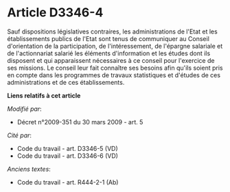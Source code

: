 # Article D3346-4

Sauf dispositions législatives contraires, les administrations de l'Etat et les établissements publics de l'Etat sont tenus
de communiquer au Conseil d'orientation de la participation, de l'intéressement, de l'épargne salariale et de l'actionnariat
salarié les éléments d'information et les études dont ils disposent et qui apparaissent nécessaires à ce conseil pour
l'exercice de ses missions. Le conseil leur fait connaître ses besoins afin qu'ils soient pris en compte dans les programmes
de travaux statistiques et d'études de ces administrations et de ces établissements.

**Liens relatifs à cet article**

_Modifié par_:

  - Décret n°2009-351 du 30 mars 2009 - art. 5

_Cité par_:

  - Code du travail - art. D3346-5 (VD)
  - Code du travail - art. D3346-6 (VD)

_Anciens textes_:

  - Code du travail - art. R444-2-1 (Ab)
